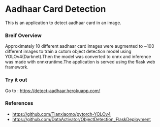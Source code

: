 # Aadhaar Card Detection
This is an application to detect aadhaar card in an image.

### Breif Overview
Approximately 10 different aadhaar card images were augmented to ~100 different images to train a cutom object detection model using YOLOv4(Darknet).Then the model was converted to onnx and inference was made with onnxruntime.The application is served using the flask web framework.

### Try it out
Go to : https://detect-aadhaar.herokuapp.com/

### References
* https://github.com/Tianxiaomo/pytorch-YOLOv4
* https://github.com/DataActivator/ObjectDetection_FlaskDeployment
